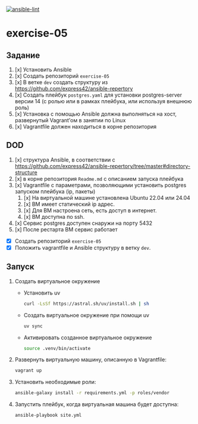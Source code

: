[![ansible-lint](https://github.com/wbotu56/exercise-05/actions/workflows/ansible-lint.yml/badge.svg?branch=uv)](https://github.com/wbotu56/exercise-05/actions/workflows/ansible-lint.yml)

# exercise-05

## Задание

1. [x] Установить Ansible
2. [x] Создать репозиторий `exercise-05`
3. [x] В ветке `dev` создать структуру из <https://github.com/express42/ansible-repertory>
4. [x] Создать плейбук `postgres.yaml` для установки postgres-server версии 14 (с ролью или в рамках плейбука, или используя внешнюю роль)
5. [x] Установка с помощью Ansible должна выполняться на хост, развернутый Vagrant’ом в занятии по Linux
6. [x] Vagrantfile должен находиться в корне репозитория

## DOD

1. [x] структура Ansible, в соответствии с <https://github.com/express42/ansible-repertory/tree/master#directory-structure>
2. [x] в корне репозитория `Readme.md` с описанием запуска плейбука
3. [x] Vagrantfile с параметрами, позволяющими установить postgres запуском плейбука (ip, пакеты)
    1. [x] На виртуальной машине установлена Ubuntu 22.04 или 24.04
    2. [x] ВМ имеет статический ip адрес.
    3. [x] Для ВМ настроена сеть, есть доступ в интернет.
    4. [x] ВМ доступна по ssh.
4. [x] Сервис postgres доступен снаружи на порту 5432
5. [x] После рестарта ВМ сервис работает

- [x] Создать репозиторий `exercise-05`
- [x] Положить vagrantfile и Ansible структуру в ветку `dev`.

## Запуск

1. Создать виртуальное окружение
    - Установить uv

        ```bash
        curl -LsSf https://astral.sh/uv/install.sh | sh
        ```

    - Создать виртуальное окружение при помощи uv

        ```bash
        uv sync
        ```

    - Активировать созданное виртуальное окружение

        ```bash
        source .venv/bin/activate
        ```

2. Развернуть виртуальную машину, описанную в Vagrantfile:

    ```bash
    vagrant up
    ```

3. Установить необходимые роли:

    ```bash
    ansible-galaxy install -r requirements.yml -p roles/vendor
    ```

4. Запустить плейбук, когда виртуальная машина будет доступна:

    ```bash
    ansible-playbook site.yml
    ```
